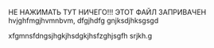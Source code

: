 НЕ НАЖИМАТЬ ТУТ НИЧЕГО!!! ЭТОТ ФАЙЛ ЗАПРИВАЧЕН
hvjghfmgjhvmnbvm,
dfgjhdfg
gnjksdjhksgsgd

xfgmnsfdngsjhgkjhsdgkjhsfzghjsgfh srjkh.g
